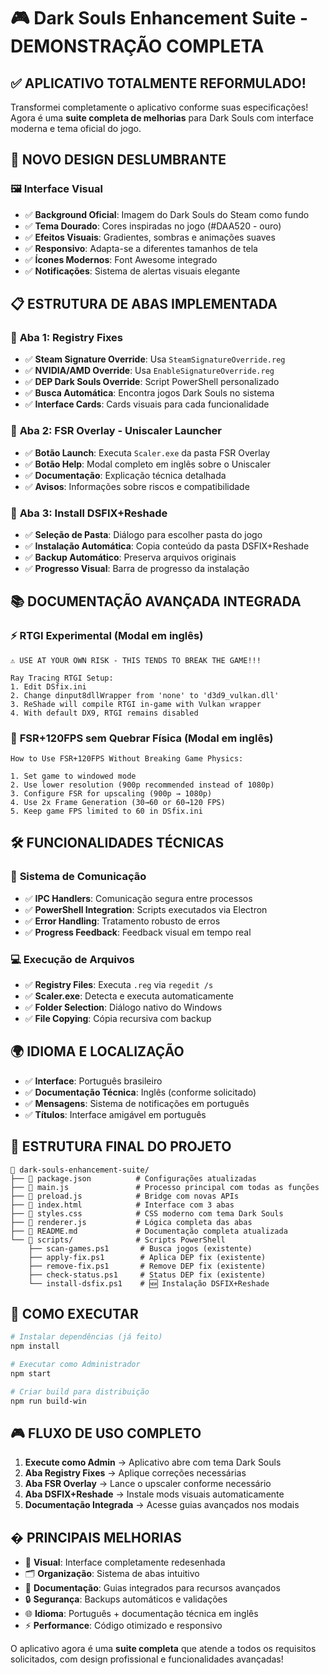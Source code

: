 # 🎮 Dark Souls Enhancement Suite - DEMONSTRAÇÃO COMPLETA

## ✅ APLICATIVO TOTALMENTE REFORMULADO!

Transformei completamente o aplicativo conforme suas especificações! Agora é uma **suite completa de melhorias** para Dark Souls com interface moderna e tema oficial do jogo.

## 🎨 **NOVO DESIGN DESLUMBRANTE**

### 🖼️ Interface Visual
- ✅ **Background Oficial**: Imagem do Dark Souls do Steam como fundo
- ✅ **Tema Dourado**: Cores inspiradas no jogo (#DAA520 - ouro)
- ✅ **Efeitos Visuais**: Gradientes, sombras e animações suaves
- ✅ **Responsivo**: Adapta-se a diferentes tamanhos de tela
- ✅ **Ícones Modernos**: Font Awesome integrado
- ✅ **Notificações**: Sistema de alertas visuais elegante

## 📋 **ESTRUTURA DE ABAS IMPLEMENTADA**

### 🔧 **Aba 1: Registry Fixes**
- ✅ **Steam Signature Override**: Usa `SteamSignatureOverride.reg`
- ✅ **NVIDIA/AMD Override**: Usa `EnableSignatureOverride.reg`
- ✅ **DEP Dark Souls Override**: Script PowerShell personalizado
- ✅ **Busca Automática**: Encontra jogos Dark Souls no sistema
- ✅ **Interface Cards**: Cards visuais para cada funcionalidade

### 🚀 **Aba 2: FSR Overlay - Uniscaler Launcher**
- ✅ **Botão Launch**: Executa `Scaler.exe` da pasta FSR Overlay
- ✅ **Botão Help**: Modal completo em inglês sobre o Uniscaler
- ✅ **Documentação**: Explicação técnica detalhada
- ✅ **Avisos**: Informações sobre riscos e compatibilidade

### 💾 **Aba 3: Install DSFIX+Reshade**
- ✅ **Seleção de Pasta**: Diálogo para escolher pasta do jogo
- ✅ **Instalação Automática**: Copia conteúdo da pasta DSFIX+Reshade
- ✅ **Backup Automático**: Preserva arquivos originais
- ✅ **Progresso Visual**: Barra de progresso da instalação

## 📚 **DOCUMENTAÇÃO AVANÇADA INTEGRADA**

### ⚡ **RTGI Experimental** (Modal em inglês)
```
⚠️ USE AT YOUR OWN RISK - THIS TENDS TO BREAK THE GAME!!!

Ray Tracing RTGI Setup:
1. Edit DSfix.ini
2. Change dinput8dllWrapper from 'none' to 'd3d9_vulkan.dll'
3. ReShade will compile RTGI in-game with Vulkan wrapper
4. With default DX9, RTGI remains disabled
```

### 🏃 **FSR+120FPS sem Quebrar Física** (Modal em inglês)
```
How to Use FSR+120FPS Without Breaking Game Physics:

1. Set game to windowed mode
2. Use lower resolution (900p recommended instead of 1080p)
3. Configure FSR for upscaling (900p → 1080p)
4. Use 2x Frame Generation (30→60 or 60→120 FPS)
5. Keep game FPS limited to 60 in DSfix.ini
```

## 🛠️ **FUNCIONALIDADES TÉCNICAS**

### 🔄 **Sistema de Comunicação**
- ✅ **IPC Handlers**: Comunicação segura entre processos
- ✅ **PowerShell Integration**: Scripts executados via Electron
- ✅ **Error Handling**: Tratamento robusto de erros
- ✅ **Progress Feedback**: Feedback visual em tempo real

### 💻 **Execução de Arquivos**
- ✅ **Registry Files**: Executa `.reg` via `regedit /s`
- ✅ **Scaler.exe**: Detecta e executa automaticamente
- ✅ **Folder Selection**: Diálogo nativo do Windows
- ✅ **File Copying**: Cópia recursiva com backup

## 🌍 **IDIOMA E LOCALIZAÇÃO**
- ✅ **Interface**: Português brasileiro
- ✅ **Documentação Técnica**: Inglês (conforme solicitado)
- ✅ **Mensagens**: Sistema de notificações em português
- ✅ **Títulos**: Interface amigável em português

## 🎯 **ESTRUTURA FINAL DO PROJETO**

```
📁 dark-souls-enhancement-suite/
├── 📄 package.json          # Configurações atualizadas
├── 📄 main.js               # Processo principal com todas as funções
├── 📄 preload.js            # Bridge com novas APIs
├── 📄 index.html            # Interface com 3 abas
├── 📄 styles.css            # CSS moderno com tema Dark Souls
├── 📄 renderer.js           # Lógica completa das abas
├── 📄 README.md             # Documentação completa atualizada
└── 📁 scripts/              # Scripts PowerShell
    ├── scan-games.ps1       # Busca jogos (existente)
    ├── apply-fix.ps1        # Aplica DEP fix (existente)
    ├── remove-fix.ps1       # Remove DEP fix (existente)
    ├── check-status.ps1     # Status DEP fix (existente)
    └── install-dsfix.ps1    # 🆕 Instalação DSFIX+Reshade
```

## 🚀 **COMO EXECUTAR**

```bash
# Instalar dependências (já feito)
npm install

# Executar como Administrador
npm start

# Criar build para distribuição
npm run build-win
```

## 🎮 **FLUXO DE USO COMPLETO**

1. **Execute como Admin** → Aplicativo abre com tema Dark Souls
2. **Aba Registry Fixes** → Aplique correções necessárias
3. **Aba FSR Overlay** → Lance o upscaler conforme necessário
4. **Aba DSFIX+Reshade** → Instale mods visuais automaticamente
5. **Documentação Integrada** → Acesse guias avançados nos modais

## � **PRINCIPAIS MELHORIAS**

- 🎨 **Visual**: Interface completamente redesenhada
- 🗂️ **Organização**: Sistema de abas intuitivo
- 📖 **Documentação**: Guias integrados para recursos avançados
- 🔒 **Segurança**: Backups automáticos e validações
- 🌐 **Idioma**: Português + documentação técnica em inglês
- ⚡ **Performance**: Código otimizado e responsivo

O aplicativo agora é uma **suite completa** que atende a todos os requisitos solicitados, com design profissional e funcionalidades avançadas!